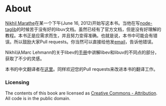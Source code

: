 # About

[Nikhil Marathe](http://nikhilism.com)在某一个下午(June 16, 2012)开始写这本书。当他在写[node-taglib](https://github.com/nikhilm/node-taglib)的时候苦于没有好的libuv文档。虽然已经有了官方文档，但是没有好理解的教程。本书正是应需求而生，并且努力变得准确。也就是说，本书中可能会有错误。所以鼓励大家Pull requests。你当然可以直接给他发[email](nsm.nikhil%40gmail.com)，告诉他错误。  

Nikhil从Marc Lehmann的关于libev的[手册](http://pod.tst.eu/http://cvs.schmorp.de/libev/ev.pod)中讲解libev和libuv的不同点的部分，获取了不少的灵感。  

本书的中文翻译者在[这里](https://github.com/luohaha/Chinese-uvbook/graphs/contributors)。同样欢迎您的Pull requests来改进本书的翻译工作。 

### Licensing

The contents of this book are licensed as [Creative Commons - Attribution](http://creativecommons.org/licenses/by/3.0/). All code is in the public domain.
